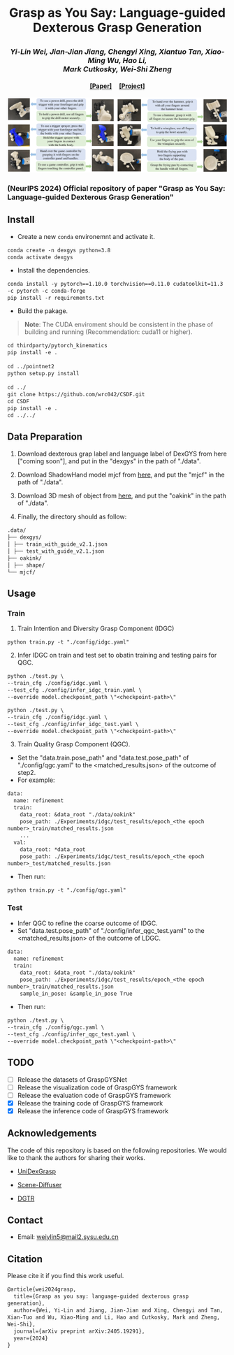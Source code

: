 # <p align="center">Grasp as You Say: Language-guided Dexterous Grasp Generation</p>

### <p align="center">*Yi-Lin Wei, Jian-Jian Jiang, Chengyi Xing, Xiantuo Tan, Xiao-Ming Wu, Hao Li, <br> Mark Cutkosky, Wei-Shi Zheng*</p>

#### <p align="center">[[Paper]](https://arxiv.org/abs/2405.19291) &nbsp;&nbsp;&nbsp; [[Project]](https://isee-laboratory.github.io/DexGYS/) </p>

![-](assets/realword_vis.png)
### (NeurIPS 2024) Official repository of paper "Grasp as You Say: Language-guided Dexterous Grasp Generation" 


## Install
- Create a new `conda` environemnt and activate it.
```
conda create -n dexgys python=3.8
conda activate dexgys
```
- Install the dependencies.
```
conda install -y pytorch==1.10.0 torchvision==0.11.0 cudatoolkit=11.3 -c pytorch -c conda-forge
pip install -r requirements.txt
```
- Build the pakage. 
> **Note**: The CUDA enviroment should be consistent in the phase of building and running (Recommendation: cuda11 or higher).
```
cd thirdparty/pytorch_kinematics
pip install -e .

cd ../pointnet2
python setup.py install 

cd ../
git clone https://github.com/wrc042/CSDF.git
cd CSDF
pip install -e .
cd ../../
```

## Data Preparation
1. Download dexterous grap label and language label of DexGYS from here ["coming soon"], and put in the "dexgys" in the path of "./data".

2. Download ShadowHand model mjcf from [here](https://mirrors.pku.edu.cn/dl-release/UniDexGrasp_CVPR2023/), and put the "mjcf" in the path of "./data".

3. Download 3D mesh of object from [here](https://oakink.net/), and put the "oakink" in the path of "./data".

4. Finally, the directory should as follow:
```
.data/
├── dexgys/ 
│ ├── train_with_guide_v2.1.json
│ ├── test_with_guide_v2.1.json 
├── oakink/ 
│ ├── shape/
└── mjcf/
```

## Usage
### Train 
1. Train Intention and Diversity Grasp Component (IDGC)
```
python train.py -t "./config/idgc.yaml"
```
2. Infer IDGC on train and test set to obatin training and testing pairs for QGC. 
```
python ./test.py \
--train_cfg ./config/idgc.yaml \
--test_cfg ./config/infer_idgc_train.yaml \
--override model.checkpoint_path \"<checkpoint-path>\"
```
```
python ./test.py \
--train_cfg ./config/idgc.yaml \
--test_cfg ./config/infer_idgc_test.yaml \
--override model.checkpoint_path \"<checkpoint-path>\"
```


3. Train Quality Grasp Component (QGC).

- Set the "data.train.pose_path" and "data.test.pose_path" of "./config/qgc.yaml" to the <matched_results.json> of the outcome of step2.
- For example: 
```
data:
  name: refinement
  train:
    data_root: &data_root "./data/oakink"
    pose_path: ./Experiments/idgc/test_results/epoch_<the epoch number>_train/matched_results.json
    ...
  val:
    data_root: *data_root
    pose_path: ./Experiments/idgc/test_results/epoch_<the epoch number>_test/matched_results.json
```
- Then run:
```
python train.py -t "./config/qgc.yaml"
```

### Test
- Infer QGC to refine the coarse outcome of IDGC. 
- Set "data.test.pose_path" of "./config/infer_qgc_test.yaml" to the <matched_results.json> of the outcome of LDGC.
```
data:
  name: refinement
  train:
    data_root: &data_root "./data/oakink"
    pose_path: ./Experiments/idgc/test_results/epoch_<the epoch number>_train/matched_results.json
    sample_in_pose: &sample_in_pose True
```
- Then run:
```
python ./test.py \
--train_cfg ./config/qgc.yaml \
--test_cfg ./config/infer_qgc_test.yaml \
--override model.checkpoint_path \"<checkpoint-path>\"
```

## TODO
- [ ] Release the datasets of GraspGYSNet
- [ ] Release the visualization code of GraspGYS framework
- [ ] Release the evaluation code of GraspGYS framework
- [x] Release the training code of GraspGYS framework
- [x] Release the inference code of GraspGYS framework

## Acknowledgements

The code of this repository is based on the following repositories. We would like to thank the authors for sharing their works.

- [UniDexGrasp](https://github.com/PKU-EPIC/UniDexGrasp)

- [Scene-Diffuser](https://github.com/scenediffuser/Scene-Diffuser)

- [DGTR](https://github.com/iSEE-Laboratory/DGTR)

## Contact
- Email: weiylin5@mail2.sysu.edu.cn

## Citation
Please cite it if you find this work useful.
```
@article{wei2024grasp,
  title={Grasp as you say: language-guided dexterous grasp generation},
  author={Wei, Yi-Lin and Jiang, Jian-Jian and Xing, Chengyi and Tan, Xian-Tuo and Wu, Xiao-Ming and Li, Hao and Cutkosky, Mark and Zheng, Wei-Shi},
  journal={arXiv preprint arXiv:2405.19291},
  year={2024}
}
```
